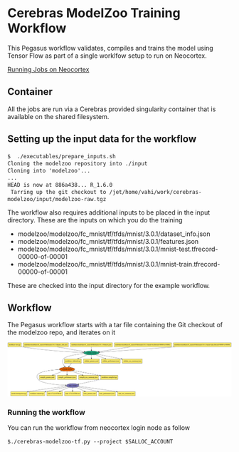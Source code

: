 # Cerebras ModelZoo Training Workflow

This Pegasus workflow validates, compiles and trains the model
using Tensor Flow as part of a single worklfow setup to run on Neocortex.


[Running Jobs on Neocortex](https://portal.neocortex.psc.edu/docs/running-jobs.html) 


## Container
All the jobs are run via a Cerebras provided singularity container that is 
available on the shared filesystem.


## Setting up the input data for the workflow 


 ```
 $  ./executables/prepare_inputs.sh 
 Cloning the modelzoo repository into ./input
 Cloning into 'modelzoo'...
 ...
 HEAD is now at 886a438... R_1.6.0
  Tarring up the git checkout to /jet/home/vahi/work/cerebras-modelzoo/input/modelzoo-raw.tgz
 ```
 The workflow also requires additional inputs to be placed in the input directory.
 These are the inputs on which you do the training 

 * modelzoo/modelzoo/fc_mnist/tf/tfds/mnist/3.0.1/dataset_info.json
 * modelzoo/modelzoo/fc_mnist/tf/tfds/mnist/3.0.1/features.json
 * modelzoo/modelzoo/fc_mnist/tf/tfds/mnist/3.0.1/mnist-test.tfrecord-00000-of-00001
 * modelzoo/modelzoo/fc_mnist/tf/tfds/mnist/3.0.1/mnist-train.tfrecord-00000-of-00001

 These are checked into the input directory for the example workflow.

## Workflow

The Pegasus workflow starts with a tar file containing the Git checkout of 
the modelzoo repo, and iterates on it

![Pegasus Cerebras ModelZoo PyTorch Training Example Workflow ](./images/workflow.png)

### Running the workflow

You can run the workflow from neocortex login node as follow

```
$./cerebras-modelzoo-tf.py --project $SALLOC_ACCOUNT
```
